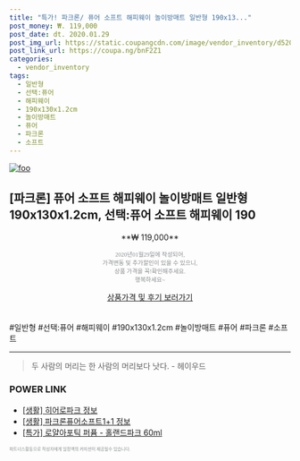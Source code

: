 ```yaml
--- 
title: "특가! 파크론/ 퓨어 소프트 해피웨이 놀이방매트 일반형 190x13..." 
post_money: ₩. 119,000 
post_date: dt. 2020.01.29 
post_img_url: https://static.coupangcdn.com/image/vendor_inventory/d520/7d7fb8faf2ef961a3865bb697855071d33dfb93f6e55de6fad0aaf00d785.jpg 
post_link_url: https://coupa.ng/bnF2Z1 
categories: 
  - vendor_inventory 
tags: 
  - 일반형 
  - 선택:퓨어 
  - 해피웨이 
  - 190x130x1.2cm 
  - 놀이방매트 
  - 퓨어 
  - 파크론 
  - 소프트 
--- 
```

[![foo](https://static.coupangcdn.com/image/vendor_inventory/d520/7d7fb8faf2ef961a3865bb697855071d33dfb93f6e55de6fad0aaf00d785.jpg)](https://coupa.ng/bnF2Z1) 

## [파크론] 퓨어 소프트 해피웨이 놀이방매트 일반형 190x130x1.2cm, 선택:퓨어 소프트 해피웨이 190 
<p style="text-align: center;">**₩ 119,000**</p> 
<p style="text-align: center;"><span style="color: #898c8f; font-family: Georgia,Times,serif; font-size: 0.75em;">2020년01월29일에 작성되어, <br>가격변동 및 추가할인이 있을 수 있으니,<br> 상품 가격을 꼭!확인해주세요.<br>행복하세요~</span> 
</p>	 
<div markdown="0" style="text-align: center;"><a href="https://coupa.ng/bnF2Z1" class="btn btn--success">상품가격 및 후기 보러가기</a></div> 
<br><br> 
  #일반형 #선택:퓨어 #해피웨이 #190x130x1.2cm #놀이방매트 #퓨어 #파크론 #소프트 
<hr> 

> 두 사람의 머리는 한 사람의 머리보다 낫다. - 헤이우드 


### POWER LINK

* <a href="https://blog.naver.com/sakai111/221759969525" target="_blank"> [생활] 히어로파크 정보 </a>
* <a href="https://blog.naver.com/fasyy4321/221763804343" target="_blank"> [생활] 파크론퓨어소프트1+1 정보 </a>
* <a href="https://blog.naver.com/santokki14/221789216625" target="_blank">[특가] 로얄아포틱 퍼퓸 - 홀랜드파크 60ml</a>

<span style="color: #898c8f; font-family: Georgia,Times,serif; font-size: 0.55em;">파트너스활동으로 작성자에게 일정액의 커미션이 제공될수 있습니다.</span> 
